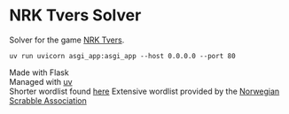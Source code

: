 # NRK Tvers Solver
Solver for the game [NRK Tvers](https://www.nrk.no/spill/tvers).

`uv run uvicorn asgi_app:asgi_app --host 0.0.0.0 --port 80`

Made with Flask  
Managed with [uv](https://github.com/astral-sh/uv)  
Shorter wordlist found [here](https://github.com/0301/ordliste/blob/master/ordliste_aspell.txt)
Extensive wordlist provided by the [Norwegian Scrabble Association](https://www2.scrabbleforbundet.no)
